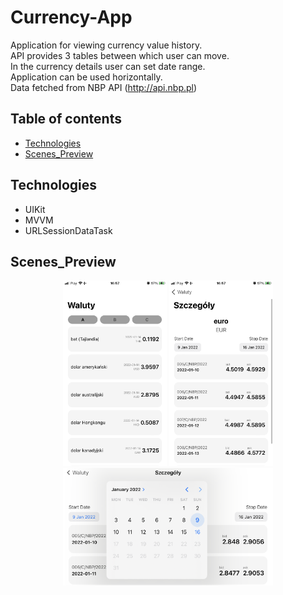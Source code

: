 # Currency-App
Application for viewing currency value history.<br />
API provides 3 tables between which user can move.<br />
In the currency details user can set date range.<br />
Application can be used horizontally.<br />
Data fetched from NBP API (http://api.nbp.pl)

## Table of contents
* [Technologies](#Technologies)
* [Scenes_Preview](#Scenes_Preview)

## Technologies

* UIKit
* MVVM
* URLSessionDataTask

## Scenes_Preview

<p align="center">
<img src="./Currency-App/Previews/1.PNG" width="33%"> <img src="./Currency-App/Previews/2.PNG" width="33%">
<img src="./Currency-App/Previews/3.PNG" width="66.5%%">
  </p>
